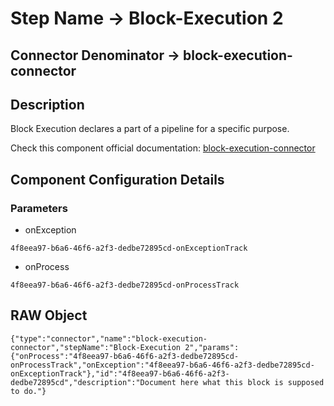 # Step Name -> Block-Execution 2
## Connector Denominator -> block-execution-connector

## Description

Block Execution declares a part of a pipeline for a specific purpose.

Check this component official documentation: [block-execution-connector](https://docs.digibee.com/documentation/components/logic/block-execution "Digibee block-execution-connector documentation")

## Component Configuration Details
### Parameters

* onException
```
4f8eea97-b6a6-46f6-a2f3-dedbe72895cd-onExceptionTrack
```

* onProcess
```
4f8eea97-b6a6-46f6-a2f3-dedbe72895cd-onProcessTrack
```


## RAW Object

```
{"type":"connector","name":"block-execution-connector","stepName":"Block-Execution 2","params":{"onProcess":"4f8eea97-b6a6-46f6-a2f3-dedbe72895cd-onProcessTrack","onException":"4f8eea97-b6a6-46f6-a2f3-dedbe72895cd-onExceptionTrack"},"id":"4f8eea97-b6a6-46f6-a2f3-dedbe72895cd","description":"Document here what this block is supposed to do."}
```